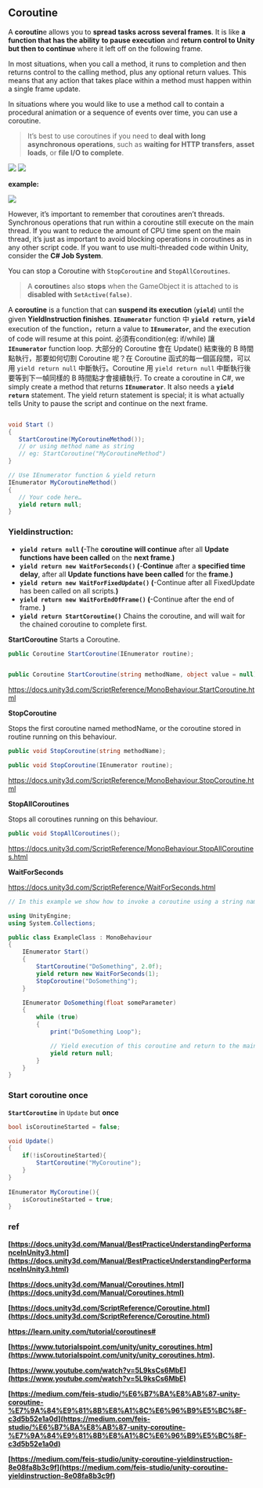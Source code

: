 ## Coroutine

A **coroutin**e allows you to **spread tasks across several frames**. It is like **a function that has the ability** **to pause execution** and **return control to Unity but then to continue** where it left off on the following frame.

In most situations, when you call a method, it runs to completion and then returns control to the calling method, plus any optional return values. This means that any action that takes place within a method must happen within a single frame update.


In situations where you would like to use a method call to contain a procedural animation or a sequence of events over time, you can use a coroutine.

> It’s best to use coroutines if you need to **deal with long asynchronous operations**, such as **waiting for HTTP transfers**, **asset loads**, or **file I/O to complete**.

![](./coroutine1.png)
![](./coroutine2.png)

**example:**

![](./coroutine-example.png)


However, it’s important to remember that coroutines aren’t threads. Synchronous operations that run within a coroutine still execute on the main thread. If you want to reduce the amount of CPU time spent on the main thread, it’s just as important to avoid blocking operations in coroutines as in any other script code. If you want to use multi-threaded code within Unity, consider the **C# Job System**.


You can stop a Coroutine with `StopCoroutine` and `StopAllCoroutines`. 
> A **coroutine**s also **stops** when the GameObject it is attached to is **disabled with `SetActive(false)`**.

A **coroutine** is a function that can **suspend its execution** (**`yield`**) until the given **YieldInstruction finishes**. **`IEnumerator`** function 中 **`yield return`**, **`yield`** execution of the function，return a value to **`IEnumerator`**, and the execution of code will resume at this point. 必須有condition(eg: if/while) 讓 **`IEnumerator`** function loop. 大部分的 Coroutine 會在 Update() 結束後的 B 時間點執行，那要如何切割 Coroutine 呢？在 Coroutine 函式的每一個區段間，可以用 `yield return null` 中斷執行。Coroutine 用 `yield return null` 中斷執行後要等到下一幀同樣的 B 時間點才會接續執行. To create a coroutine in C#, we simply create a method that returns **`IEnumerator`**. It also needs a **`yield return`** statement. The yield return statement is special; it is what actually tells Unity to pause the script and continue on the next frame.



```cs

void Start ()
{
   StartCoroutine(MyCoroutineMethod());
   // or using method name as string
   // eg: StartCoroutine("MyCoroutineMethod")  
}

// Use IEnumerator function & yield return
IEnumerator MyCoroutineMethod()
{
   // Your code here…
   yield return null;
}
```


### **Yieldinstruction:**

- **`yield return null` (**-The **coroutine will continue** after all **Update functions have been called** on the **next frame**.**)**
- **`yield return new WaitForSeconds()` (**-**Continue** after a **specified time delay**, after all **Update functions have been called** for the **frame**.**)**
- **`yield return new WaitForFixedUpdate()` (**-Continue after all FixedUpdate has been called on all scripts.**)**
- **`yield return new WaitForEndOfFrame()` (**-Continue after the end of frame. **)**
- **`yield return StartCoroutine()`** Chains the coroutine, and will wait for the chained coroutine to complete first.

**StartCoroutine**
Starts a Coroutine.

```cs
public Coroutine StartCoroutine(IEnumerator routine);
```

```cs

public Coroutine StartCoroutine(string methodName, object value = null);
```

https://docs.unity3d.com/ScriptReference/MonoBehaviour.StartCoroutine.html

**StopCoroutine**

Stops the first coroutine named methodName, or the coroutine stored in routine running on this behaviour.

```cs
public void StopCoroutine(string methodName);
```

```cs
public void StopCoroutine(IEnumerator routine);

```

https://docs.unity3d.com/ScriptReference/MonoBehaviour.StopCoroutine.html


**StopAllCoroutines**

Stops all coroutines running on this behaviour.

```cs
public void StopAllCoroutines();
```

https://docs.unity3d.com/ScriptReference/MonoBehaviour.StopAllCoroutines.html


**WaitForSeconds**

https://docs.unity3d.com/ScriptReference/WaitForSeconds.html



```cs
// In this example we show how to invoke a coroutine using a string name and stop it.

using UnityEngine;
using System.Collections;

public class ExampleClass : MonoBehaviour
{
    IEnumerator Start()
    {
        StartCoroutine("DoSomething", 2.0f);
        yield return new WaitForSeconds(1);
        StopCoroutine("DoSomething");
    }

    IEnumerator DoSomething(float someParameter)
    {
        while (true)
        {
            print("DoSomething Loop");

            // Yield execution of this coroutine and return to the main loop until next frame
            yield return null;
        }
    }
}
```

### Start coroutine once

**`StartCoroutine`** in `Update` but **once**
```cs
bool isCoroutineStarted = false;

void Update()
{
    if(!isCoroutineStarted){
        StartCoroutine("MyCoroutine");
    }
}
 
IEnumerator MyCoroutine(){
    isCoroutineStarted = true;
}
```


### ref 
**[https://docs.unity3d.com/Manual/BestPracticeUnderstandingPerformanceInUnity3.html](https://docs.unity3d.com/Manual/BestPracticeUnderstandingPerformanceInUnity3.html)**

**[https://docs.unity3d.com/Manual/Coroutines.html](https://docs.unity3d.com/Manual/Coroutines.html)**

**[https://docs.unity3d.com/ScriptReference/Coroutine.html](https://docs.unity3d.com/ScriptReference/Coroutine.html)**

**https://learn.unity.com/tutorial/coroutines#**

**[https://www.tutorialspoint.com/unity/unity_coroutines.htm](https://www.tutorialspoint.com/unity/unity_coroutines.htm).**

**[https://www.youtube.com/watch?v=5L9ksCs6MbE](https://www.youtube.com/watch?v=5L9ksCs6MbE)**

**[https://medium.com/feis-studio/%E6%B7%BA%E8%AB%87-unity-coroutine-%E7%9A%84%E9%81%8B%E8%A1%8C%E6%96%B9%E5%BC%8F-c3d5b52e1a0d](https://medium.com/feis-studio/%E6%B7%BA%E8%AB%87-unity-coroutine-%E7%9A%84%E9%81%8B%E8%A1%8C%E6%96%B9%E5%BC%8F-c3d5b52e1a0d)**

**[https://medium.com/feis-studio/unity-coroutine-yieldinstruction-8e08fa8b3c9f](https://medium.com/feis-studio/unity-coroutine-yieldinstruction-8e08fa8b3c9f)**
